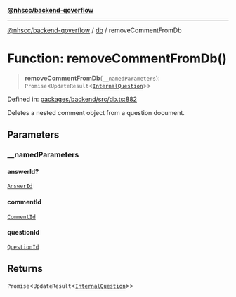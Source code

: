 [**@nhscc/backend-qoverflow**](../../README.md)

***

[@nhscc/backend-qoverflow](../../README.md) / [db](../README.md) / removeCommentFromDb

# Function: removeCommentFromDb()

> **removeCommentFromDb**(`__namedParameters`): `Promise`\<`UpdateResult`\<[`InternalQuestion`](../type-aliases/InternalQuestion.md)\>\>

Defined in: [packages/backend/src/db.ts:882](https://github.com/nhscc/qoverflow.api.hscc.bdpa.org/blob/f5ce596891ef5639d9d2800df6d35c0e862108c3/packages/backend/src/db.ts#L882)

Deletes a nested comment object from a question document.

## Parameters

### \_\_namedParameters

#### answerId?

[`AnswerId`](../interfaces/AnswerId.md)

#### commentId

[`CommentId`](../interfaces/CommentId.md)

#### questionId

[`QuestionId`](../interfaces/QuestionId.md)

## Returns

`Promise`\<`UpdateResult`\<[`InternalQuestion`](../type-aliases/InternalQuestion.md)\>\>
